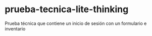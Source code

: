 # prueba-tecnica-lite-thinking
Prueba técnica que contiene un inicio de sesión con un formulario e inventario
